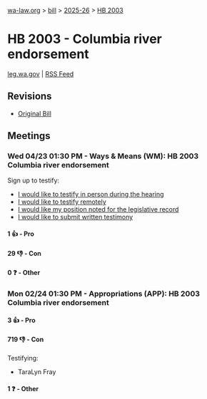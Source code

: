 [wa-law.org](/) > [bill](/bill/) > [2025-26](/bill/2025-26/) > [HB 2003](/bill/2025-26/hb/2003/)

# HB 2003 - Columbia river endorsement
[leg.wa.gov](https://app.leg.wa.gov/billsummary?BillNumber=2003&Year=2025&Initiative=false) | [RSS Feed](./rss.xml)

## Revisions
* [Original Bill](1/)

## Meetings
### Wed 04/23 01:30 PM - Ways & Means (WM): HB 2003 Columbia river endorsement
Sign up to testify:
* [I would like to testify in person during the hearing](https://app.leg.wa.gov/csi/Testifier/Add?chamber=House&mId=33369&aId=167247&caId=26983&tId=1)
* [I would like to testify remotely](https://app.leg.wa.gov/csi/Testifier/Add?chamber=House&mId=33369&aId=167247&caId=26983&tId=2)
* [I would like my position noted for the legislative record](https://app.leg.wa.gov/csi/Testifier/Add?chamber=House&mId=33369&aId=167247&caId=26983&tId=3)
* [I would like to submit written testimony](https://app.leg.wa.gov/csi/Testifier/Add?chamber=House&mId=33369&aId=167247&caId=26983&tId=4)

#### 1 👍 - Pro

#### 29 👎 - Con

#### 0 ❓ - Other

### Mon 02/24 01:30 PM - Appropriations (APP): HB 2003 Columbia river endorsement
#### 3 👍 - Pro

#### 719 👎 - Con
Testifying:
* TaraLyn Fray

#### 1 ❓ - Other
